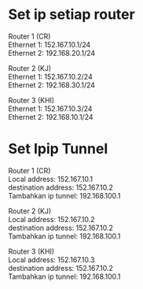 # Set ip setiap router
Router 1 (CR) <br>
Ethernet 1: 152.167.10.1/24 <br>
Ethernet 2: 192.168.20.1/24 
 
Router 2 (KJ) <br>
Ethernet 1: 152.167.10.2/24 <br>
Ethernet 2: 192.168.30.1/24 

Router 3 (KHI) <br>
Ethernet 1: 152.167.10.3/24 <br>
Ethernet 2: 192.168.10.1/24 

# Set Ipip Tunnel
Router 1 (CR) <br>
Local address: 152.167.10.1 <br>
destination address: 152.167.10.2 <br>
Tambahkan ip tunnel: 192.168.100.1 

Router 2 (KJ) <br>
Local address: 152.167.10.2 <br>
destination address: 152.167.10.2 <br>
Tambahkan ip tunnel: 192.168.100.1 

Router 3 (KHI) <br>
Local address: 152.167.10.3 <br>
destination address: 152.167.10.2 <br>
Tambahkan ip tunnel: 192.168.100.1 